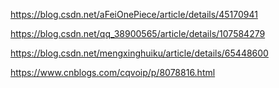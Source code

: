https://blog.csdn.net/aFeiOnePiece/article/details/45170941

https://blog.csdn.net/qq_38900565/article/details/107584279

https://blog.csdn.net/mengxinghuiku/article/details/65448600

https://www.cnblogs.com/cqvoip/p/8078816.html
